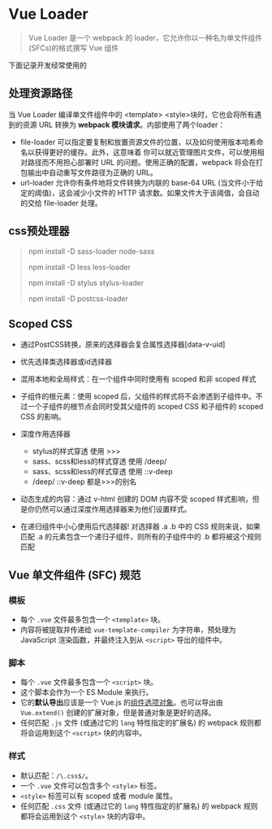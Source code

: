 # Vue Loader

> Vue Loader 是一个 webpack 的 loader，它允许你以一种名为单文件组件 (SFCs)的格式撰写 Vue 组件

下面记录开发经常使用的

## 处理资源路径

当 Vue Loader 编译单文件组件中的 \<template> \<style>块时，它也会将所有遇到的资源 URL 转换为 **webpack 模块请求**。内部使用了两个loader：

* file-loader 可以指定要复制和放置资源文件的位置，以及如何使用版本哈希命名以获得更好的缓存。此外，这意味着 你可以就近管理图片文件，可以使用相对路径而不用担心部署时 URL 的问题。使用正确的配置，webpack 将会在打包输出中自动重写文件路径为正确的 URL。
* url-loader 允许你有条件地将文件转换为内联的 base-64 URL (当文件小于给定的阈值)，这会减少小文件的 HTTP 请求数。如果文件大于该阈值，会自动的交给 file-loader 处理。

## css预处理器

> npm install -D sass-loader node-sass
>
> npm install -D less less-loader
>
> npm install -D stylus stylus-loader
>
> npm install -D postcss-loader

## Scoped CSS

* 通过PostCSS转换，原来的选择器会复合属性选择器[data-v-uid]

* 优先选择类选择器或id选择器

* 混用本地和全局样式：在一个组件中同时使用有 scoped 和非 scoped 样式
* 子组件的根元素：使用 scoped 后，父组件的样式将不会渗透到子组件中。不过一个子组件的根节点会同时受其父组件的 scoped CSS 和子组件的 scoped CSS 的影响。
* 深度作用选择器
  * stylus的样式穿透 使用 >>>
  * sass、scss和less的样式穿透 使用 /deep/
  * sass、scss和less的样式穿透 使用 ::v-deep
  * /deep/  ::v-deep 都是>>>的别名

* 动态生成的内容：通过 v-html 创建的 DOM 内容不受 scoped 样式影响，但是你仍然可以通过深度作用选择器来为他们设置样式。
* 在递归组件中小心使用后代选择器! 对选择器 .a .b 中的 CSS 规则来说，如果匹配 .a 的元素包含一个递归子组件，则所有的子组件中的 .b 都将被这个规则匹配

## Vue 单文件组件 (SFC) 规范

### 模板

* 每个 `.vue` 文件最多包含一个 `<template>` 块。
* 内容将被提取并传递给 `vue-template-compiler` 为字符串，预处理为 JavaScript 渲染函数，并最终注入到从 `<script>` 导出的组件中。

### 脚本

* 每个 `.vue` 文件最多包含一个 `<script>` 块。
* 这个脚本会作为一个 ES Module 来执行。
* 它的**默认导出**应该是一个 Vue.js 的[组件选项对象](https://cn.vuejs.org/v2/api/#选项-数据)。也可以导出由 `Vue.extend()` 创建的扩展对象，但是普通对象是更好的选择。
* 任何匹配 `.js` 文件 (或通过它的 `lang` 特性指定的扩展名) 的 webpack 规则都将会运用到这个 `<script>` 块的内容中。

### 样式

* 默认匹配：`/\.css$/`。
* 一个 `.vue` 文件可以包含多个 `<style>` 标签。
* `<style>` 标签可以有 scoped 或者 module 属性。
* 任何匹配 `.css` 文件 (或通过它的 `lang` 特性指定的扩展名) 的 webpack 规则都将会运用到这个 `<style>` 块的内容中。